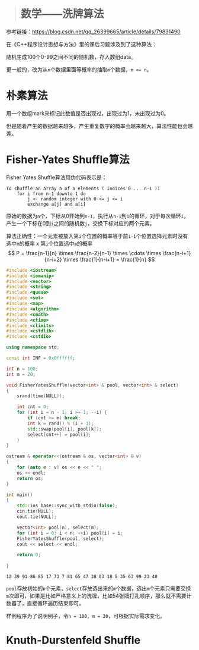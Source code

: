 > # 数学——洗牌算法

参考链接：<https://blog.csdn.net/qq_26399665/article/details/79831490>

在《C++程序设计思想与方法》里的课后习题涉及到了这种算法：

随机生成100个0-99之间不同的随机数，存入数组data。

更一般的，改为从`n`个数据里面等概率的抽取`m`个数据，`m <= n`。

# 朴素算法

用一个数组mark来标记此数值是否出现过，出现过为1，未出现过为0。

但是随着产生的数据越来越多，产生重复数字的概率会越来越大，算法性能也会越差。

# Fisher-Yates Shuffle算法

Fisher Yates Shuffle算法用伪代码表示是：

```
To shuffle an array a of n elements ( indices 0 ... n-1 ):
	for i from n-1 downto 1 do
		j <- random integer with 0 <= j <= i
		exchange a[j] and a[i]
```

原始的数据为`n`个，下标从0开始到`n-1`，执行从`n-1`到`1`的循环，对于每次循环`i`，产生一个下标在0到`i`之间的随机数`j`，交换下标对应的两个元素。

算法正确性：一个元素被放入第`i`个位置的概率等于前`i-1`个位置选择元素时没有选中`m`的概率 x 第`i`个位置选中`m`的概率
$$
P = \frac{n-1}{n} \times \frac{n-2}{n-1} \times \cdots \times \frac{n-i+1}{n-i+2} \times \frac{1}{n-i+1} = \frac{1}{n}
$$

```c++
#include <iostream>
#include <iomanip>
#include <vector>
#include <string>
#include <queue>
#include <set>
#include <map>
#include <algorithm>
#include <cmath>
#include <ctime>
#include <climits>
#include <cstdlib>
#include <cstdio>

using namespace std;

const int INF = 0x0ffffff;

int n = 100;
int m = 20;

void FisherYatesShuffle(vector<int> & pool, vector<int> & select)
{
	srand(time(NULL));

	int cnt = 0;
	for (int i = n - 1; i >= 1; --i) {
		if (cnt >= m) break;
		int k = rand() % (i + 1);
		std::swap(pool[i], pool[k]);
		select[cnt++] = pool[i];
	}
}

ostream & operator<<(ostream & os, vector<int> & v)
{
	for (auto e : v) os << e << " ";
	os << endl;
	return os;
}

int main()
{
    std::ios_base::sync_with_stdio(false);
    cin.tie(NULL);
    cout.tie(NULL);

	vector<int> pool(n), select(m);
	for (int i = 0; i < n; ++i) pool[i] = i;
	FisherYatesShuffle(pool, select);
	cout << select << endl;

    return 0;
	
}
```

```
12 39 91 86 85 17 73 7 81 65 47 38 83 18 5 35 63 99 23 40
```

`pool`存放初始的`n`个元素，`select`存放选出来的`m`个数据，选出`m`个元素只需要交换`m`次即可，如果是比如严格意义上的洗牌，比如54张牌打乱顺序，那么就不需要计数器了，直接循环遍历结束即可。

样例程序为了说明例子，令`n = 100, m = 20`，可根据实际需求变化。

# Knuth-Durstenfeld Shuffle

